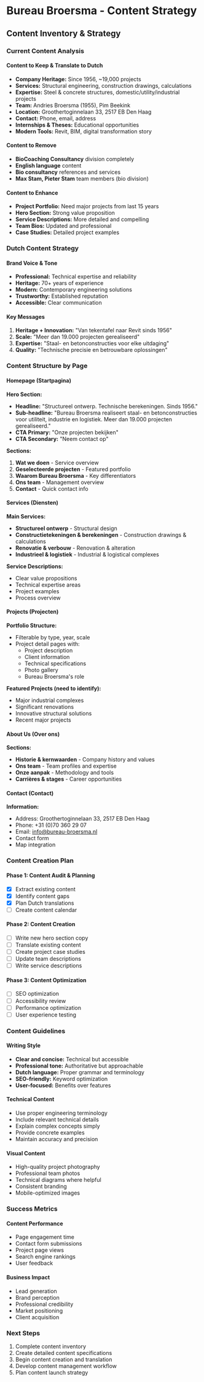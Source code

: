 # Bureau Broersma - Content Strategy

## Content Inventory & Strategy

### Current Content Analysis

#### Content to Keep & Translate to Dutch
- **Company Heritage:** Since 1956, ~19,000 projects
- **Services:** Structural engineering, construction drawings, calculations
- **Expertise:** Steel & concrete structures, domestic/utility/industrial projects
- **Team:** Andries Broersma (1955), Pim Beekink
- **Location:** Groothertoginnelaan 33, 2517 EB Den Haag
- **Contact:** Phone, email, address
- **Internships & Theses:** Educational opportunities
- **Modern Tools:** Revit, BIM, digital transformation story

#### Content to Remove
- **BioCoaching Consultancy** division completely
- **English language** content
- **Bio consultancy** references and services
- **Max Stam, Pieter Stam** team members (bio division)

#### Content to Enhance
- **Project Portfolio:** Need major projects from last 15 years
- **Hero Section:** Strong value proposition
- **Service Descriptions:** More detailed and compelling
- **Team Bios:** Updated and professional
- **Case Studies:** Detailed project examples

### Dutch Content Strategy

#### Brand Voice & Tone
- **Professional:** Technical expertise and reliability
- **Heritage:** 70+ years of experience
- **Modern:** Contemporary engineering solutions
- **Trustworthy:** Established reputation
- **Accessible:** Clear communication

#### Key Messages
1. **Heritage + Innovation:** "Van tekentafel naar Revit sinds 1956"
2. **Scale:** "Meer dan 19.000 projecten gerealiseerd"
3. **Expertise:** "Staal- en betonconstructies voor elke uitdaging"
4. **Quality:** "Technische precisie en betrouwbare oplossingen"

### Content Structure by Page

#### Homepage (Startpagina)
**Hero Section:**
- **Headline:** "Structureel ontwerp. Technische berekeningen. Sinds 1956."
- **Sub-headline:** "Bureau Broersma realiseert staal- en betonconstructies voor utiliteit, industrie en logistiek. Meer dan 19.000 projecten gerealiseerd."
- **CTA Primary:** "Onze projecten bekijken"
- **CTA Secondary:** "Neem contact op"

**Sections:**
1. **Wat we doen** - Service overview
2. **Geselecteerde projecten** - Featured portfolio
3. **Waarom Bureau Broersma** - Key differentiators
4. **Ons team** - Management overview
5. **Contact** - Quick contact info

#### Services (Diensten)
**Main Services:**
- **Structureel ontwerp** - Structural design
- **Constructietekeningen & berekeningen** - Construction drawings & calculations
- **Renovatie & verbouw** - Renovation & alteration
- **Industrieel & logistiek** - Industrial & logistical complexes

**Service Descriptions:**
- Clear value propositions
- Technical expertise areas
- Project examples
- Process overview

#### Projects (Projecten)
**Portfolio Structure:**
- Filterable by type, year, scale
- Project detail pages with:
  - Project description
  - Client information
  - Technical specifications
  - Photo gallery
  - Bureau Broersma's role

**Featured Projects (need to identify):**
- Major industrial complexes
- Significant renovations
- Innovative structural solutions
- Recent major projects

#### About Us (Over ons)
**Sections:**
- **Historie & kernwaarden** - Company history and values
- **Ons team** - Team profiles and expertise
- **Onze aanpak** - Methodology and tools
- **Carrières & stages** - Career opportunities

#### Contact (Contact)
**Information:**
- Address: Groothertoginnelaan 33, 2517 EB Den Haag
- Phone: +31 (0)70 360 29 07
- Email: info@bureau-broersma.nl
- Contact form
- Map integration

### Content Creation Plan

#### Phase 1: Content Audit & Planning
- [x] Extract existing content
- [x] Identify content gaps
- [x] Plan Dutch translations
- [ ] Create content calendar

#### Phase 2: Content Creation
- [ ] Write new hero section copy
- [ ] Translate existing content
- [ ] Create project case studies
- [ ] Update team descriptions
- [ ] Write service descriptions

#### Phase 3: Content Optimization
- [ ] SEO optimization
- [ ] Accessibility review
- [ ] Performance optimization
- [ ] User experience testing

### Content Guidelines

#### Writing Style
- **Clear and concise:** Technical but accessible
- **Professional tone:** Authoritative but approachable
- **Dutch language:** Proper grammar and terminology
- **SEO-friendly:** Keyword optimization
- **User-focused:** Benefits over features

#### Technical Content
- Use proper engineering terminology
- Include relevant technical details
- Explain complex concepts simply
- Provide concrete examples
- Maintain accuracy and precision

#### Visual Content
- High-quality project photography
- Professional team photos
- Technical diagrams where helpful
- Consistent branding
- Mobile-optimized images

### Success Metrics

#### Content Performance
- Page engagement time
- Contact form submissions
- Project page views
- Search engine rankings
- User feedback

#### Business Impact
- Lead generation
- Brand perception
- Professional credibility
- Market positioning
- Client acquisition

### Next Steps
1. Complete content inventory
2. Create detailed content specifications
3. Begin content creation and translation
4. Develop content management workflow
5. Plan content launch strategy
